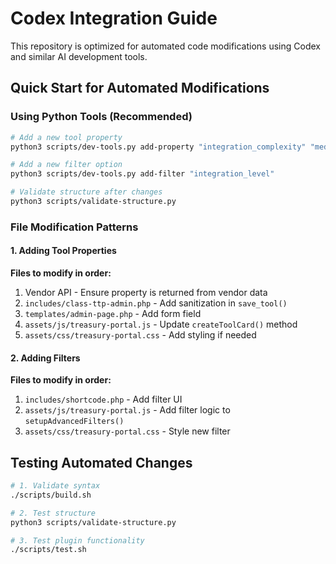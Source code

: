 # Codex Integration Guide

This repository is optimized for automated code modifications using Codex and similar AI development tools.

## Quick Start for Automated Modifications

### Using Python Tools (Recommended)
```bash
# Add a new tool property
python3 scripts/dev-tools.py add-property "integration_complexity" "medium" "Difficulty of integration"

# Add a new filter option  
python3 scripts/dev-tools.py add-filter "integration_level"

# Validate structure after changes
python3 scripts/validate-structure.py
```

### File Modification Patterns

#### 1. Adding Tool Properties
**Files to modify in order:**
1. Vendor API - Ensure property is returned from vendor data
2. `includes/class-ttp-admin.php` - Add sanitization in `save_tool()`
3. `templates/admin-page.php` - Add form field
4. `assets/js/treasury-portal.js` - Update `createToolCard()` method
5. `assets/css/treasury-portal.css` - Add styling if needed

#### 2. Adding Filters
**Files to modify in order:**
1. `includes/shortcode.php` - Add filter UI
2. `assets/js/treasury-portal.js` - Add filter logic to `setupAdvancedFilters()`
3. `assets/css/treasury-portal.css` - Style new filter

## Testing Automated Changes

```bash
# 1. Validate syntax
./scripts/build.sh

# 2. Test structure
python3 scripts/validate-structure.py

# 3. Test plugin functionality
./scripts/test.sh
```
```
